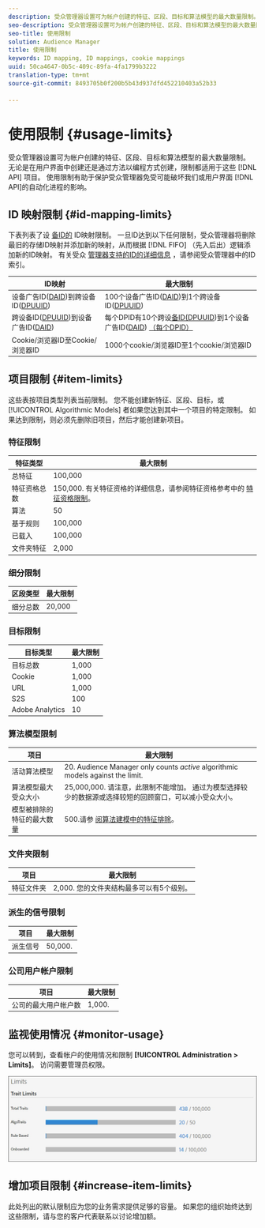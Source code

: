 ```yaml
---
description: 受众管理器设置可为帐户创建的特征、区段、目标和算法模型的最大数量限制。 无论是在用户界面中创建还是通过API方法以编程方式创建，这些限制都适用于这些项目。 使用限制有助于保护受众管理器免受可能破坏我们的API或用户界面的自动化进程的影响。
seo-description: 受众管理器设置可为帐户创建的特征、区段、目标和算法模型的最大数量限制。 无论是在用户界面中创建还是通过API方法以编程方式创建，这些限制都适用于这些项目。 使用限制有助于保护受众管理器免受可能破坏我们的API或用户界面的自动化进程的影响。
seo-title: 使用限制
solution: Audience Manager
title: 使用限制
keywords: ID mapping, ID mappings, cookie mappings
uuid: 50ca4647-0b5c-409c-89fa-4fa1799b3222
translation-type: tm+mt
source-git-commit: 8493705b0f200b5b43d937dfd452210403a52b33

---
```



# 使用限制 {#usage-limits}

受众管理器设置可为帐户创建的特征、区段、目标和算法模型的最大数量限制。 无论是在用户界面中创建还是通过方法以编程方式创建，限制都适用于这些 [!DNL API] 项目。 使用限制有助于保护受众管理器免受可能破坏我们或用户界面 [!DNL API]的自动化进程的影响。

## ID 映射限制 {#id-mapping-limits}

下表列表了设 [备ID的](../../integration/sending-audience-data/batch-data-transfer-explained/id-sync-http.md) ID映射限制。 一旦ID达到以下任何限制，受众管理器将删除最旧的存储ID映射并添加新的映射，从而根据 [!DNL FIFO] （先入后出）逻辑添加新的ID映射。 有关受众 [管理器支持的ID的详细信息](../../reference/ids-in-aam.md) ，请参阅受众管理器中的ID索引。

| ID映射 | 最大限制 |
|-----------|-------------- |
| 设备广告ID([DAID](../../reference/ids-in-aam.md))到跨设备ID([DPUUID](../../reference/ids-in-aam.md)) | 100个设备广告ID([DAID](../../reference/ids-in-aam.md))到1个跨设备ID([DPUUID](../../reference/ids-in-aam.md)) |
| 跨设备ID([DPUUID](../../reference/ids-in-aam.md))到设备广告ID([DAID](../../reference/ids-in-aam.md)) | 每个DPID有10个跨设[备ID(DPUUID](../../reference/ids-in-aam.md))到1个设备广告ID([DAID](../../reference/ids-in-aam.md)) [（每个DPID）](../../reference/ids-in-aam.md) |
| Cookie/浏览器ID至Cookie/浏览器ID | 1000个cookie/浏览器ID至1个cookie/浏览器ID |

## 项目限制 {#item-limits}

这些表按项目类型列表当前限制。 您不能创建新特征、区段、目标，或 [!UICONTROL Algorithmic Models] 者如果您达到其中一个项目的特定限制。 如果达到限制，则必须先删除旧项目，然后才能创建新项目。

### 特征限制

| 特征类型 | 最大限制 |
| -------------------------- | ------------------------------------- |
| 总特征 | 100,000 |
| 特征资格总数 | 150,000. 有关特征资格的详细信息，请参阅特征资格参考中的 [特征资格限制](/help/using/features/traits/trait-and-segment-qualification-reference.md#trait-qualification-limit)。 |
| 算法 | 50 |
| 基于规则 | 100,000 |
| 已载入 | 100,000 |
| 文件夹特征 | 2,000 |

### 细分限制

| 区段类型 | 最大限制 |
| -------------- | ------------- |
| 细分总数 | 20,000 |

### 目标限制

| 目标类型 | 最大限制 |
| ------------------ | ------------- |
| 目标总数 | 1,000 |
| Cookie | 1,000 |
| URL | 1,000 |
| S2S | 100 |
| Adobe Analytics | 10 |

### 算法模型限制

| 项目 | 最大限制 |
| -------- | ----- |
| 活动算法模型 | 20. Audience Manager only counts *active* algorithmic models against the limit. |
| 算法模型最大受众大小 | 25,000,000.  请注意，此限制不能增加。 通过为模型选择较少的数据源或选择较短的回顾窗口，可以减小受众大小。 |
| 模型被排除的特征的最大数量 | 500.请参 [阅算法建模中的特征排除](/help/using/features/algorithmic-models/trait-exclusion-algo-models.md)。 |

### 文件夹限制

| 项目 | 最大限制 |
| ------------- | ------------------ |
| 特征文件夹 | 2,000.  您的文件夹结构最多可以有5个级别。 |

### 派生的信号限制

| 项目 | 最大限制 |
| --------------- | ------------- |
| 派生信号 | 50,000. |

### 公司用户帐户限制

| 项目 | 最大限制 |
| ----------- | ------------- |
| 公司的最大用户帐户数 | 1,000. |

## 监视使用情况 {#monitor-usage}

您可以转到，查看帐户的使用情况和限制 **[!UICONTROL Administration > Limits]**。 访问需要管理员权限。

![使用限制图像](assets/usage-limits.png)

## 增加项目限制 {#increase-item-limits}

此处列出的默认限制应为您的业务需求提供足够的容量。 如果您的组织始终达到这些限制，请与您的客户代表联系以讨论增加额。